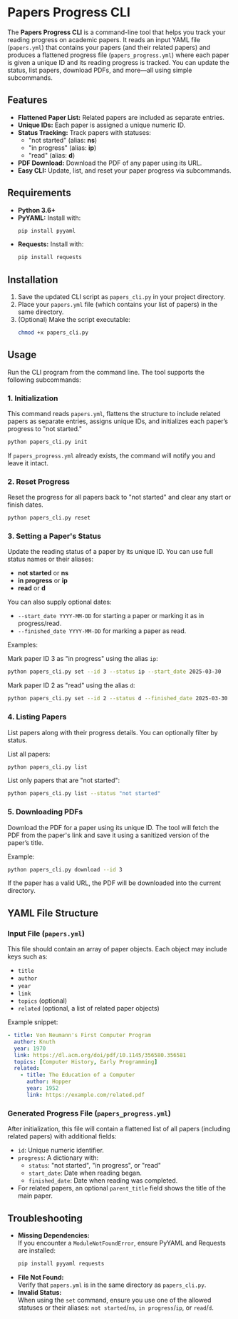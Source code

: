 # Papers Progress CLI

The **Papers Progress CLI** is a command-line tool that helps you track your reading progress on academic papers. It reads an input YAML file (`papers.yml`) that contains your papers (and their related papers) and produces a flattened progress file (`papers_progress.yml`) where each paper is given a unique ID and its reading progress is tracked. You can update the status, list papers, download PDFs, and more—all using simple subcommands.

## Features

- **Flattened Paper List:** Related papers are included as separate entries.
- **Unique IDs:** Each paper is assigned a unique numeric ID.
- **Status Tracking:** Track papers with statuses:
    - "not started" (alias: **ns**)
    - "in progress" (alias: **ip**)
    - "read" (alias: **d**)
- **PDF Download:** Download the PDF of any paper using its URL.
- **Easy CLI:** Update, list, and reset your paper progress via subcommands.

## Requirements

- **Python 3.6+**
- **PyYAML:** Install with:
  ```bash
  pip install pyyaml
  ```
- **Requests:** Install with:
  ```bash
  pip install requests
  ```

## Installation

1. Save the updated CLI script as `papers_cli.py` in your project directory.
2. Place your `papers.yml` file (which contains your list of papers) in the same directory.
3. (Optional) Make the script executable:
   ```bash
   chmod +x papers_cli.py
   ```

## Usage

Run the CLI program from the command line. The tool supports the following subcommands:

### 1. Initialization

This command reads `papers.yml`, flattens the structure to include related papers as separate entries, assigns unique IDs, and initializes each paper’s progress to "not started."

```bash
python papers_cli.py init
```

If `papers_progress.yml` already exists, the command will notify you and leave it intact.

### 2. Reset Progress

Reset the progress for all papers back to "not started" and clear any start or finish dates.

```bash
python papers_cli.py reset
```

### 3. Setting a Paper's Status

Update the reading status of a paper by its unique ID. You can use full status names or their aliases:

- **not started** or **ns**
- **in progress** or **ip**
- **read** or **d**

You can also supply optional dates:
- `--start_date YYYY-MM-DD` for starting a paper or marking it as in progress/read.
- `--finished_date YYYY-MM-DD` for marking a paper as read.

Examples:

Mark paper ID 3 as "in progress" using the alias `ip`:
```bash
python papers_cli.py set --id 3 --status ip --start_date 2025-03-30
```

Mark paper ID 2 as "read" using the alias `d`:
```bash
python papers_cli.py set --id 2 --status d --finished_date 2025-03-30
```

### 4. Listing Papers

List papers along with their progress details. You can optionally filter by status.

List all papers:
```bash
python papers_cli.py list
```

List only papers that are "not started":
```bash
python papers_cli.py list --status "not started"
```

### 5. Downloading PDFs

Download the PDF for a paper using its unique ID. The tool will fetch the PDF from the paper's link and save it using a sanitized version of the paper’s title.

Example:
```bash
python papers_cli.py download --id 3
```

If the paper has a valid URL, the PDF will be downloaded into the current directory.

## YAML File Structure

### Input File (`papers.yml`)

This file should contain an array of paper objects. Each object may include keys such as:
- `title`
- `author`
- `year`
- `link`
- `topics` (optional)
- `related` (optional, a list of related paper objects)

Example snippet:
```yaml
- title: Von Neumann's First Computer Program
  author: Knuth
  year: 1970
  link: https://dl.acm.org/doi/pdf/10.1145/356580.356581
  topics: [Computer History, Early Programming]
  related:
    - title: The Education of a Computer
      author: Hopper
      year: 1952
      link: https://example.com/related.pdf
```

### Generated Progress File (`papers_progress.yml`)

After initialization, this file will contain a flattened list of all papers (including related papers) with additional fields:
- `id`: Unique numeric identifier.
- `progress`: A dictionary with:
    - `status`: "not started", "in progress", or "read"
    - `start_date`: Date when reading began.
    - `finished_date`: Date when reading was completed.
- For related papers, an optional `parent_title` field shows the title of the main paper.

## Troubleshooting

- **Missing Dependencies:**  
  If you encounter a `ModuleNotFoundError`, ensure PyYAML and Requests are installed:
  ```bash
  pip install pyyaml requests
  ```
- **File Not Found:**  
  Verify that `papers.yml` is in the same directory as `papers_cli.py`.
- **Invalid Status:**  
  When using the `set` command, ensure you use one of the allowed statuses or their aliases: `not started`/`ns`, `in progress`/`ip`, or `read`/`d`.
